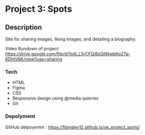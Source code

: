 # Project 3: Spots

## Description

Site for sharing images, liking images, and detailing a biography.

Video Rundown of project: https://drive.google.com/file/d/1si6_L5rCFQjBzQf4twbKoZ7q-6DhtVAK/view?usp=sharing

### Tech

- HTML
- Figma
- CSS
- Responsive design using @media quieries
- Git

### Depolyment

GitHub delpoyemnt : https://fbingley12.github.io/se_project_spots/
